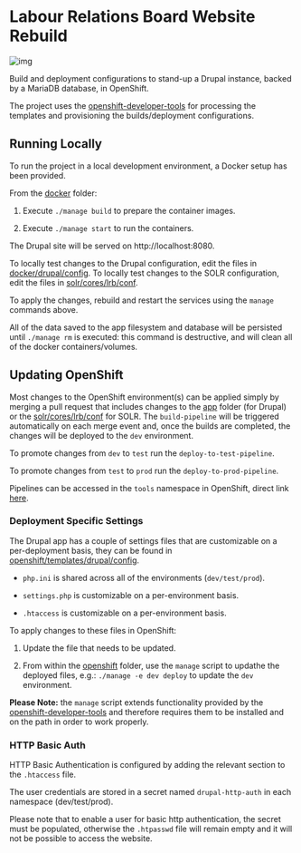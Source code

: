 # Labour Relations Board Website Rebuild

![img](https://img.shields.io/badge/Lifecycle-Experimental-339999)

Build and deployment configurations to stand-up a Drupal instance, backed by a MariaDB database, in OpenShift.

The project uses the [openshift-developer-tools](https://github.com/BCDevOps/openshift-developer-tools) for processing the templates and provisioning the builds/deployment configurations.

## Running Locally

To run the project in a local development environment, a Docker setup has been provided.

From the [docker](./docker) folder:

1. Execute `./manage build` to prepare the container images.

2. Execute `./manage start` to run the containers.

The Drupal site will be served on http://localhost:8080.

To locally test changes to the Drupal configuration, edit the files in [docker/drupal/config](./docker/drupal/config).
To locally test changes to the SOLR configuration, edit the files in [solr/cores/lrb/conf](./solr/cores/lrb/conf).

To apply the changes, rebuild and restart the services using the `manage` commands above.

All of the data saved to the app filesystem and database will be persisted until `./manage rm` is executed: this command is destructive, and will clean all of the docker containers/volumes.

## Updating OpenShift

Most changes to the OpenShift environment(s) can be applied simply by merging a pull request that includes changes to the [app](./app) folder (for Drupal) or the [solr/cores/lrb/conf](./solr/cores/lrb/conf) for SOLR. The `build-pipeline` will be triggered automatically on each merge event and, once the builds are completed, the changes will be deployed to the `dev` environment.

To promote changes from `dev` to `test` run the `deploy-to-test-pipeline`.

To promote changes from `test` to `prod` run the `deploy-to-prod-pipeline`.

Pipelines can be accessed in the `tools` namespace in OpenShift, direct link [here](https://console.apps.silver.devops.gov.bc.ca/k8s/ns/6b08a3-tools/buildconfigs).

### Deployment Specific Settings

The Drupal app has a couple of settings files that are customizable on a per-deployment basis, they can be found in [openshift/templates/drupal/config](./openshift/templates/drupal/config).

- `php.ini` is shared across all of the environments (`dev/test/prod`).

- `settings.php` is customizable on a per-environment basis.

- `.htaccess` is customizable on a per-environment basis.

To apply changes to these files in OpenShift:

1. Update the file that needs to be updated.

2. From within the [openshift](./openshift) folder, use the `manage` script to updathe the deployed files, e.g.: `./manage -e dev deploy` to update the `dev` environment.

**Please Note:** the `manage` script extends functionality provided by the [openshift-developer-tools](https://github.com/BCDevOps/openshift-developer-tools) and therefore requires them to be installed and on the path in order to work properly.

### HTTP Basic Auth

HTTP Basic Authentication is configured by adding the relevant section to the `.htaccess` file.

The user credentials are stored in a secret named `drupal-http-auth` in each namespace (dev/test/prod).

Please note that to enable a user for basic http authentication, the secret must be populated, otherwise the `.htpasswd` file will remain empty and it will not be possible to access the website.
